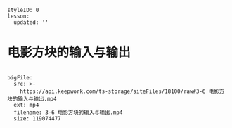 ```@Lesson
styleID: 0
lesson:
  updated: ''

```
# 电影方块的输入与输出
```@BigFile

bigFile:
  src: >-
    https://api.keepwork.com/ts-storage/siteFiles/18100/raw#3-6 电影方块的输入与输出.mp4
  ext: mp4
  filename: 3-6 电影方块的输入与输出.mp4
  size: 119074477
          
```